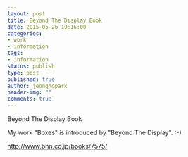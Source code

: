 ```yaml
---
layout: post
title: Beyond The Display Book
date: 2015-05-26 10:16:00
categories:
- work
- information
tags:
- information
status: publish
type: post
published: true
author: jeonghopark
header-img: ""
comments: true
---
```

Beyond The Display Book

My work "Boxes" is introduced by "Beyond The Display". :-)

http://www.bnn.co.jp/books/7575/